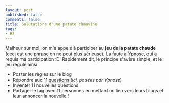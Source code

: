 ```yaml
---
layout: post
published: false
comments: false
title: Salutations d'une patate chauvine
tags:
- HS
---
```

Malheur sur moi, on m'a appelé à participer au **jeu de la patate chaude** (ceci est une phrase on ne peut plus sérieuse). La faute à [Ypnose](http://tetedulinuxien.fr/2013/02/potato-or-not/), qui a requis ma participation :D. Rapidement dit, le principe s'avère simple, et le jeu régulé ainsi :
* Poster les règles sur le blog
* Répondre aux 11 [questions](http://tetedulinuxien.fr/2013/02/potato-or-not/) (*ici, posées par Ypnose*)
* Inventer 11 nouvelles questions
* Partager le tag avec 11 personnes en mettant un lien vers leurs blogs et leur annoncer la nouvelle !

